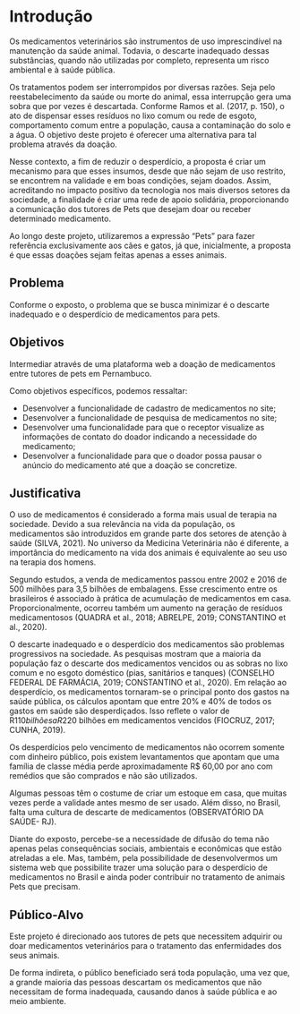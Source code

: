 # Introdução

Os medicamentos veterinários são instrumentos de uso imprescindível na manutenção da saúde animal. Todavia, o descarte inadequado dessas substâncias, quando não utilizadas por completo, representa um risco ambiental e à saúde pública. 

Os tratamentos podem ser interrompidos por diversas razões. Seja pelo reestabelecimento da saúde ou morte do animal, essa interrupção gera uma sobra que por vezes é descartada. Conforme Ramos et al. (2017, p. 150), o ato de dispensar esses resíduos no lixo comum ou rede de esgoto, comportamento comum entre a população, causa a contaminação do solo e a água. O objetivo deste projeto é oferecer uma alternativa para tal problema através da doação.  

Nesse contexto, a fim de reduzir o desperdício, a proposta é criar um mecanismo para que esses insumos, desde que não sejam de uso restrito, se encontrem na validade e em boas condições, sejam doados. Assim, acreditando no impacto positivo da tecnologia nos mais diversos setores da sociedade, a finalidade é criar uma rede de apoio solidária, proporcionando a comunicação dos tutores de Pets que desejam doar ou receber determinado medicamento. 

Ao longo deste projeto, utilizaremos a expressão “Pets” para fazer referência exclusivamente aos cães e gatos, já que, inicialmente, a proposta é que essas doações sejam feitas apenas a esses animais. 

## Problema

Conforme o exposto, o problema que se busca minimizar é o descarte inadequado e o desperdício de medicamentos para pets.

## Objetivos

Intermediar através de uma plataforma web a doação de medicamentos entre tutores de pets em Pernambuco.

Como objetivos específicos, podemos ressaltar:
- Desenvolver a funcionalidade de cadastro de medicamentos no site;
-	Desenvolver a funcionalidade de pesquisa de medicamentos no site;
-	Desenvolver uma funcionalidade para que o receptor visualize as informações de contato do doador indicando a necessidade do medicamento;
-	Desenvolver a funcionalidade para que o doador possa pausar o anúncio do medicamento até que a doação se concretize.

## Justificativa

O uso de medicamentos é considerado a forma mais usual de terapia na sociedade. Devido a sua relevância na vida da população, os medicamentos são introduzidos em grande parte dos setores de atenção à saúde (SILVA, 2021). No universo da Medicina Veterinária não é diferente, a importância do medicamento na vida dos animais é equivalente ao seu uso na terapia dos homens.  

Segundo estudos, a venda de medicamentos passou entre 2002 e 2016 de 500 milhões para 3,5 bilhões de embalagens. Esse crescimento entre os brasileiros é associado à prática de acumulação de medicamentos em casa. Proporcionalmente, ocorreu também um aumento na geração de resíduos medicamentosos (QUADRA et al., 2018; ABRELPE, 2019; CONSTANTINO et al., 2020). 

O descarte inadequado e o desperdício dos medicamentos são problemas progressivos na sociedade. As pesquisas mostram que a maioria da população faz o descarte dos medicamentos vencidos ou as sobras no lixo comum e no esgoto doméstico (pias, sanitários e tanques) (CONSELHO FEDERAL DE FARMÁCIA, 2019; CONSTANTINO et al., 2020). Em relação ao desperdício, os medicamentos tornaram-se o principal ponto dos gastos na saúde pública, os cálculos apontam que entre 20% e 40% de todos os gastos em saúde são desperdiçados. Isso reflete o valor de R$110 bilhões a R$220 bilhões em medicamentos vencidos (FIOCRUZ, 2017; CUNHA, 2019). 

Os desperdícios pelo vencimento de medicamentos não ocorrem somente com dinheiro público, pois existem levantamentos que apontam que uma família de classe média perde aproximadamente R$ 60,00 por ano com remédios que são comprados e não são utilizados. 

Algumas pessoas têm o costume de criar um estoque em casa, que muitas vezes perde a validade antes mesmo de ser usado. Além disso, no Brasil, falta uma cultura de descarte de medicamentos (OBSERVATÓRIO DA SAÚDE- RJ). 

Diante do exposto, percebe-se a necessidade de difusão do tema não apenas pelas consequências sociais, ambientais e econômicas que estão atreladas a ele. Mas, também, pela possibilidade de desenvolvermos um sistema web que possibilite trazer uma solução para o desperdício de medicamentos no Brasil e ainda poder contribuir no tratamento de animais Pets que precisam. 
## Público-Alvo

Este projeto é direcionado aos tutores de pets que necessitem adquirir ou doar medicamentos veterinários para o tratamento das enfermidades dos seus animais.  

De forma indireta, o público beneficiado será toda população, uma vez que, a grande maioria das pessoas descartam os medicamentos que não necessitam de forma inadequada, causando danos à saúde pública e ao meio ambiente.  
